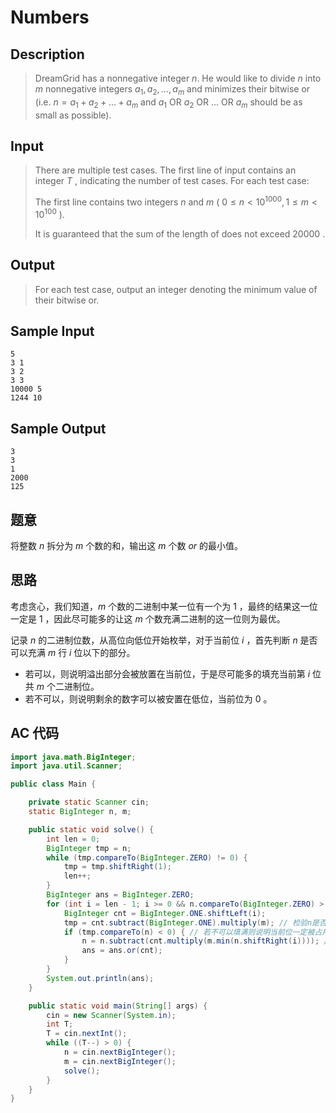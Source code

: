# **Numbers**

## **Description**

> DreamGrid has a nonnegative integer $n$. He would like to divide $n$ into $m$ nonnegative integers $a_1, a_2, \dots, a_m$ and minimizes their bitwise or (i.e. $n=a_1 + a_2 + \dots + a_m$ and $a_1 \text{ OR } a_2 \text{ OR } \dots \text{ OR } a_m$ should be as small as possible).



## **Input**

> There are multiple test cases. The first line of input contains an integer $T$ , indicating the number of test cases. For each test case:
>
> The first line contains two integers $n$ and $m$ ( $0 \le n < 10^{1000}, 1 \le m < 10^{100}$ ).
>
> It is guaranteed that the sum of the length of  does not exceed $20000$ .



## **Output**

> For each test case, output an integer denoting the minimum value of their bitwise or.



## **Sample Input**

    5
    3 1
    3 2
    3 3
    10000 5
    1244 10



## **Sample Output**

    3
    3
    1
    2000
    125



## **题意**

将整数 $n$ 拆分为 $m$ 个数的和，输出这 $m$ 个数 $or$ 的最小值。



## **思路**

考虑贪心，我们知道，$m$ 个数的二进制中某一位有一个为 $1$ ，最终的结果这一位一定是 $1$ ，因此尽可能多的让这 $m$ 个数充满二进制的这一位则为最优。

记录 $n$ 的二进制位数，从高位向低位开始枚举，对于当前位 $i$ ，首先判断 $n$ 是否可以充满 $m$ 行 $i$ 位以下的部分。

- 若可以，则说明溢出部分会被放置在当前位，于是尽可能多的填充当前第 $i$ 位共 $m$ 个二进制位。
- 若不可以，则说明剩余的数字可以被安置在低位，当前位为 $0$ 。





## **AC 代码**

```java
import java.math.BigInteger;
import java.util.Scanner;

public class Main {

	private static Scanner cin;
	static BigInteger n, m;

	public static void solve() {
		int len = 0;
		BigInteger tmp = n;
		while (tmp.compareTo(BigInteger.ZERO) != 0) {
			tmp = tmp.shiftRight(1);
			len++;
		}
		BigInteger ans = BigInteger.ZERO;
		for (int i = len - 1; i >= 0 && n.compareTo(BigInteger.ZERO) > 0; i--) {
			BigInteger cnt = BigInteger.ONE.shiftLeft(i);
			tmp = cnt.subtract(BigInteger.ONE).multiply(m); // 检验n是否可以填满m个低位
			if (tmp.compareTo(n) < 0) { // 若不可以填满则说明当前位一定被占用
				n = n.subtract(cnt.multiply(m.min(n.shiftRight(i)))); // 尽可能多的填充当前位
				ans = ans.or(cnt);
			}
		}
		System.out.println(ans);
	}

	public static void main(String[] args) {
		cin = new Scanner(System.in);
		int T;
		T = cin.nextInt();
		while ((T--) > 0) {
			n = cin.nextBigInteger();
			m = cin.nextBigInteger();
			solve();
		}
	}
}
```

